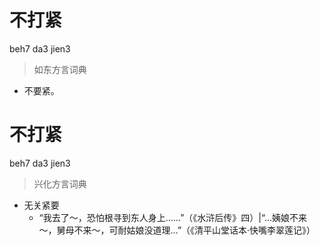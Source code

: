# 不打紧
beh7 da3 jien3
> 如东方言词典
- 不要紧。

# 不打紧
beh7 da3 jien3
> 兴化方言词典
- 无关紧要
  - “我去了～，恐怕根寻到东人身上……”（《水浒后传》四）|“…姨娘不来～，舅母不来～，可耐姑娘没道理…”（《清平山堂话本·快嘴李翠莲记》）
